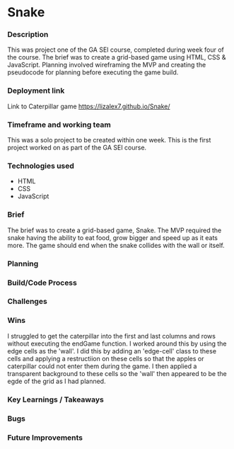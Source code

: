 # Snake

### Description
This was project one of the GA SEI course, completed during week four of the course. The brief was to create a grid-based game using HTML, CSS & JavaScript. Planning involved wireframing the MVP and creating the pseudocode for planning before executing the game build.

### Deployment link
Link to Caterpillar game https://lizalex7.github.io/Snake/

### Timeframe and working team
This was a solo project to be created within one week. This is the first project worked on as part of the GA SEI course.

### Technologies used
* HTML 
* CSS
* JavaScript

### Brief
The brief was to create a grid-based game, Snake. The MVP required the snake having the ability to eat food, grow bigger and speed up as it eats more. The game should end when the snake collides with the wall or itself.


### Planning

### Build/Code Process

### Challenges

### Wins
I struggled to get the caterpillar into the first and last columns and rows without executing the endGame function. I worked around this by using the edge cells as the 'wall'. I did this by adding an 'edge-cell' class to these cells and applying a restructiion on these cells so that the apples or caterpillar could not enter them during the game. I then applied a transparent background to these cells so the 'wall' then appeared to be the egde of the grid as I had planned.



### Key Learnings / Takeaways

### Bugs

### Future Improvements
